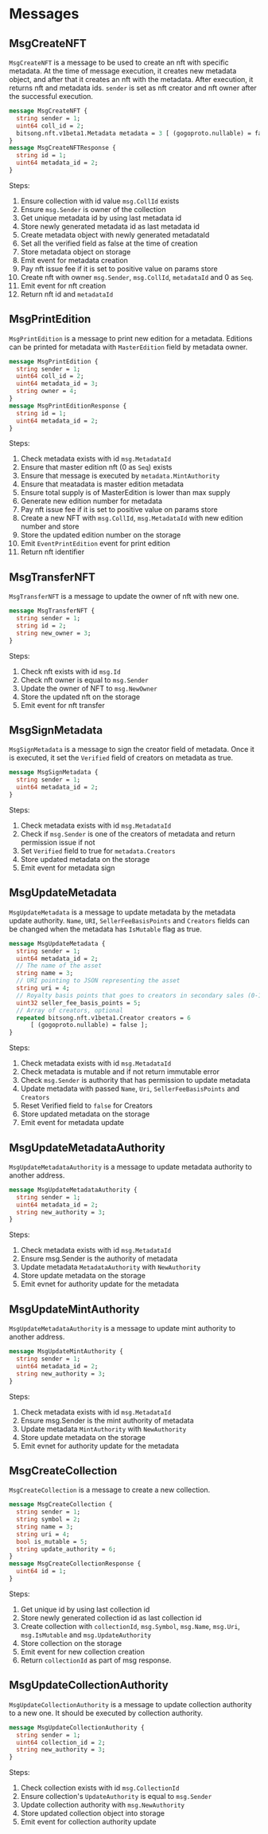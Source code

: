 # Messages

## MsgCreateNFT

`MsgCreateNFT` is a message to be used to create an nft with specific metadata.
At the time of message execution, it creates new metadata object, and after that it creates an nft with the metadata.
After execution, it returns nft and metadata ids.
`sender` is set as nft creator and nft owner after the successful execution.

```protobuf
message MsgCreateNFT {
  string sender = 1;
  uint64 coll_id = 2;
  bitsong.nft.v1beta1.Metadata metadata = 3 [ (gogoproto.nullable) = false ];
}
message MsgCreateNFTResponse {
  string id = 1;
  uint64 metadata_id = 2;
}
```

Steps:

1. Ensure collection with id value `msg.CollId` exists
2. Ensure `msg.Sender` is owner of the collection
3. Get unique metadata id by using last metadata id
4. Store newly generated metadata id as last metadata id
5. Create metadata object with newly generated metadataId
6. Set all the verified field as false at the time of creation
7. Store metadata object on storage
8. Emit event for metadata creation
9. Pay nft issue fee if it is set to positive value on params store
10. Create nft with owner `msg.Sender`, `msg.CollId`, `metadataId` and 0 as `Seq`.
11. Emit event for nft creation
12. Return nft id and `metadataId`

## MsgPrintEdition

`MsgPrintEdition` is a message to print new edition for a metadata.
Editions can be printed for metadata with `MasterEdition` field by metadata owner.

```protobuf
message MsgPrintEdition {
  string sender = 1;
  uint64 coll_id = 2;
  uint64 metadata_id = 3;
  string owner = 4;
}
message MsgPrintEditionResponse {
  string id = 1;
  uint64 metadata_id = 2;
}
```

Steps:

1. Check metadata exists with id `msg.MetadataId`
2. Ensure that master edition nft (0 as `Seq`) exists
3. Ensure that message is executed by `metadata.MintAuthority`
4. Ensure that meatadata is master edition metadata
5. Ensure total supply is of MasterEdition is lower than max supply
6. Generate new edition number for metadata
7. Pay nft issue fee if it is set to positive value on params store
8. Create a new NFT with `msg.CollId`, `msg.MetadataId` with new edition number and store
9. Store the updated edition number on the storage
10. Emit `EventPrintEdition` event for print edition
11. Return nft identifier

## MsgTransferNFT

`MsgTransferNFT` is a message to update the owner of nft with new one.

```protobuf
message MsgTransferNFT {
  string sender = 1;
  string id = 2;
  string new_owner = 3;
}
```

Steps:

1. Check nft exists with id `msg.Id`
2. Check nft owner is equal to `msg.Sender`
3. Update the owner of NFT to `msg.NewOwner`
4. Store the updated nft on the storage
5. Emit event for nft transfer

## MsgSignMetadata

`MsgSignMetadata` is a message to sign the creator field of metadata.
Once it is executed, it set the `Verified` field of creators on metadata as true.

```protobuf
message MsgSignMetadata {
  string sender = 1;
  uint64 metadata_id = 2;
}
```

Steps:

1. Check metadata exists with id `msg.MetadataId`
2. Check if `msg.Sender` is one of the creators of metadata and return permission issue if not
3. Set `Verified` field to true for `metadata.Creators`
4. Store updated metadata on the storage
5. Emit event for metadata sign

## MsgUpdateMetadata

`MsgUpdateMetadata` is a message to update metadata by the metadata update authority.
`Name`, `URI`, `SellerFeeBasisPoints` and `Creators` fields can be changed when the metadata has `IsMutable` flag as true.

```protobuf
message MsgUpdateMetadata {
  string sender = 1;
  uint64 metadata_id = 2;
  // The name of the asset
  string name = 3;
  // URI pointing to JSON representing the asset
  string uri = 4;
  // Royalty basis points that goes to creators in secondary sales (0-10000)
  uint32 seller_fee_basis_points = 5;
  // Array of creators, optional
  repeated bitsong.nft.v1beta1.Creator creators = 6
      [ (gogoproto.nullable) = false ];
}
```

Steps:

1. Check metadata exists with id `msg.MetadataId`
2. Check metadata is mutable and if not return immutable error
3. Check `msg.Sender` is authority that has permission to update metadata
4. Update metadata with passed `Name`, `Uri`, `SellerFeeBasisPoints` and `Creators`
5. Reset Verified field to `false` for Creators
6. Store updated metadata on the storage
7. Emit event for metadata update

## MsgUpdateMetadataAuthority

`MsgUpdateMetadataAuthority` is a message to update metadata authority to another address.

```protobuf
message MsgUpdateMetadataAuthority {
  string sender = 1;
  uint64 metadata_id = 2;
  string new_authority = 3;
}
```

Steps:

1. Check metadata exists with id `msg.MetadataId`
2. Ensure msg.Sender is the authority of metadata
3. Update metadata `MetadataAuthority` with `NewAuthority`
4. Store update metadata on the storage
5. Emit evnet for authority update for the metadata

## MsgUpdateMintAuthority

`MsgUpdateMetadataAuthority` is a message to update mint authority to another address.

```protobuf
message MsgUpdateMintAuthority {
  string sender = 1;
  uint64 metadata_id = 2;
  string new_authority = 3;
}
```

Steps:

1. Check metadata exists with id `msg.MetadataId`
2. Ensure msg.Sender is the mint authority of metadata
3. Update metadata `MintAuthority` with `NewAuthority`
4. Store update metadata on the storage
5. Emit evnet for authority update for the metadata

## MsgCreateCollection

`MsgCreateCollection` is a message to create a new collection.

```protobuf
message MsgCreateCollection {
  string sender = 1;
  string symbol = 2;
  string name = 3;
  string uri = 4;
  bool is_mutable = 5;
  string update_authority = 6;
}
message MsgCreateCollectionResponse {
  uint64 id = 1;
}
```

Steps:

1. Get unique id by using last collection id
2. Store newly generated collection id as last collection id
3. Create collection with `collectionId`, `msg.Symbol`, `msg.Name`, `msg.Uri`, `msg.IsMutable` and `msg.UpdateAuthority`
4. Store collection on the storage
5. Emit event for new collection creation
6. Return `collectionId` as part of msg response.

## MsgUpdateCollectionAuthority

`MsgUpdateCollectionAuthority` is a message to update collection authority to a new one.
It should be executed by collection authority.

```protobuf
message MsgUpdateCollectionAuthority {
  string sender = 1;
  uint64 collection_id = 2;
  string new_authority = 3;
}
```

Steps:

1. Check collection exists with id `msg.CollectionId`
2. Ensure collection's `UpdateAuthority` is equal to `msg.Sender`
3. Update collection authority with `msg.NewAuthority`
4. Store updated collection object into storage
5. Emit event for collection authority update
